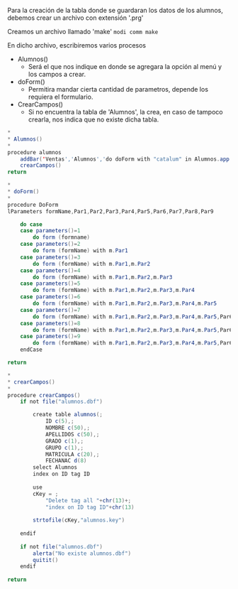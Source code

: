Para la creación de la tabla donde se guardaran los datos de los alumnos, debemos crear un archivo con extensión '.prg'

Creamos un archivo llamado 'make'
``` modi comm make ```

En dicho archivo, escribiremos varios procesos

- Alumnos()
    - Será el que nos indique en donde se agregara la opción al menú y los campos a crear.
- doForm()
    - Permitira mandar cierta cantidad de parametros, depende los requiera el formulario.
- CrearCampos()
    - Si no encuentra la tabla de 'Alumnos', la crea, en caso de tampoco crearla, nos indica que no existe dicha tabla.
```java
*
* Alumnos()
*
procedure alumnos
	addBar('Ventas','Alumnos','do doForm with "catalum" in Alumnos.app')
	crearCampos()
return

*
* doForm()
*
procedure DoForm
lParameters formName,Par1,Par2,Par3,Par4,Par5,Par6,Par7,Par8,Par9

    do case
    case parameters()=1
        do form (formname) 
    case parameters()=2
        do form (formName) with m.Par1 
    case parameters()=3
        do form (formName) with m.Par1,m.Par2 
    case parameters()=4
        do form (formName) with m.Par1,m.Par2,m.Par3
    case parameters()=5
        do form (formName) with m.Par1,m.Par2,m.Par3,m.Par4 
    case parameters()=6
        do form (formName) with m.Par1,m.Par2,m.Par3,m.Par4,m.Par5 
    case parameters()=7
        do form (formName) with m.Par1,m.Par2,m.Par3,m.Par4,m.Par5,Par6
    case parameters()=8
        do form (formName) with m.Par1,m.Par2,m.Par3,m.Par4,m.Par5,Par6,Par7
    case parameters()=9
        do form (formName) with m.Par1,m.Par2,m.Par3,m.Par4,m.Par5,Par6,Par7,Par8
    endCase

return

*
* crearCampos()
*
procedure crearCampos()
	if not file("alumnos.dbf")

		create table alumnos(;
			ID c(5),;
			NOMBRE c(50),;
			APELLIDOS c(50),;
			GRADO c(1),;
			GRUPO c(1),;
			MATRICULA c(20),;
			FECHANAC d(8)
		select Alumnos
		index on ID tag ID
		
		use
		cKey = ;
			"Delete tag all "+chr(13)+;
			"index on ID tag ID"+chr(13)
			
		strtofile(cKey,"alumnos.key")
		
	endif
	
	if not file("alumnos.dbf")
		alerta("No existe alumnos.dbf")
		quitit()
	endif
	
return
```